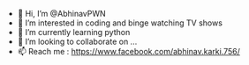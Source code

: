 - 👋 Hi, I’m @AbhinavPWN
- 👀 I’m interested in coding and binge watching TV shows
- 🌱 I’m currently learning python
- 💞️ I’m looking to collaborate on ...
- 📫 Reach me : https://www.facebook.com/abhinav.karki.756/

<!---
AbhinavPWN/AbhinavPWN is a ✨ special ✨ repository because its `README.md` (this file) appears on your GitHub profile.
You can click the Preview link to take a look at your changes.
--->
